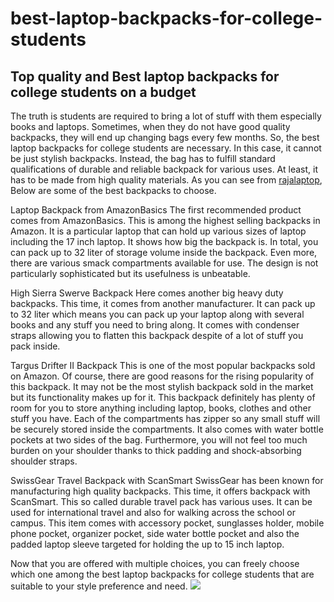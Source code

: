 # best-laptop-backpacks-for-college-students
<h2>Top quality and Best laptop backpacks for college students on a budget</h2>


The truth is students are required to bring a lot of stuff with them especially books and laptops. Sometimes, when they do not have good quality backpacks, they will end up changing bags every few months. So, the best laptop backpacks for college students are necessary. In this case, it cannot be just stylish backpacks. Instead, the bag has to fulfill standard qualifications of durable and reliable backpack for various uses. At least, it has to be made from high quality materials. As you can see from <a href="http://rajalaptop.com/college-backpacks/">rajalaptop</a>, Below are some of the best backpacks to choose. 

Laptop Backpack from AmazonBasics
The first recommended product comes from AmazonBasics. This is among the highest selling backpacks in Amazon. It is a particular laptop that can hold up various sizes of laptop including the 17 inch laptop. It shows how big the backpack is. In total, you can pack up to 32 liter of storage volume inside the backpack. Even more, there are various smack compartments available for use. The design is not particularly sophisticated but its usefulness is unbeatable. 

High Sierra Swerve Backpack
Here comes another big heavy duty backpacks. This time, it comes from another manufacturer. It can pack up to 32 liter which means you can pack up your laptop along with several books and any stuff you need to bring along. It comes with condenser straps allowing you to flatten this backpack despite of a lot of stuff you pack inside. 

Targus Drifter II Backpack
This is one of the most popular backpacks sold on Amazon. Of course, there are good reasons for the rising popularity of this backpack. It may not be the most stylish backpack sold in the market but its functionality makes up for it. This backpack definitely has plenty of room for you to store anything including laptop, books, clothes and other stuff you have. Each of the compartments has zipper so any small stuff will be securely stored inside the compartments. It also comes with water bottle pockets at two sides of the bag. Furthermore, you will not feel too much burden on your shoulder thanks to thick padding and shock-absorbing shoulder straps. 

SwissGear Travel Backpack with ScanSmart
SwissGear has been known for manufacturing high quality backpacks. This time, it offers backpack with ScanSmart. This so called durable travel pack has various uses. It can be used for international travel and also for walking across the school or campus. This item comes with accessory pocket, sunglasses holder, mobile phone pocket, organizer pocket, side water bottle pocket and also the padded laptop sleeve targeted for holding the up to 15 inch laptop. 

Now that you are offered with multiple choices, you can freely choose which one among the best laptop backpacks for college students that are suitable to your style preference and need. 
<img src="http://1.bp.blogspot.com/-O2Q9_nAvmo8/U_TrcZsdlQI/AAAAAAAAAK0/t0KOMd5sc2g/s1600/Orange%2Band%2Bblue1.jpg" />


